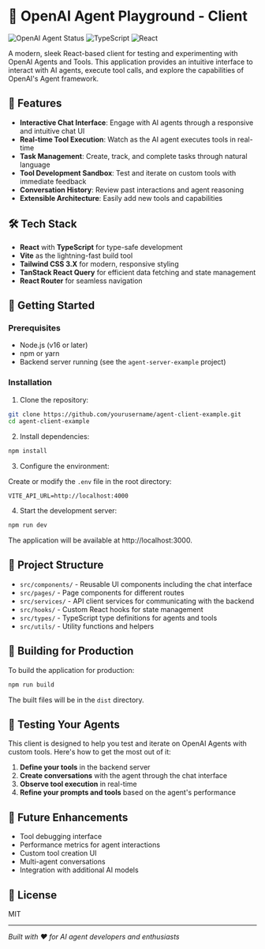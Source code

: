 # 🤖 OpenAI Agent Playground - Client

![OpenAI Agent Status](https://img.shields.io/badge/OpenAI%20Agent-Ready-brightgreen)
![TypeScript](https://img.shields.io/badge/TypeScript-5.0%2B-blue)
![React](https://img.shields.io/badge/React-18.0%2B-61DAFB)

A modern, sleek React-based client for testing and experimenting with OpenAI Agents and Tools. This application provides an intuitive interface to interact with AI agents, execute tool calls, and explore the capabilities of OpenAI's Agent framework.

## 🌟 Features

- **Interactive Chat Interface**: Engage with AI agents through a responsive and intuitive chat UI
- **Real-time Tool Execution**: Watch as the AI agent executes tools in real-time
- **Task Management**: Create, track, and complete tasks through natural language
- **Tool Development Sandbox**: Test and iterate on custom tools with immediate feedback
- **Conversation History**: Review past interactions and agent reasoning
- **Extensible Architecture**: Easily add new tools and capabilities

## 🛠️ Tech Stack

- **React** with **TypeScript** for type-safe development
- **Vite** as the lightning-fast build tool
- **Tailwind CSS 3.X** for modern, responsive styling
- **TanStack React Query** for efficient data fetching and state management
- **React Router** for seamless navigation

## 🚀 Getting Started

### Prerequisites

- Node.js (v16 or later)
- npm or yarn
- Backend server running (see the `agent-server-example` project)

### Installation

1. Clone the repository:

```bash
git clone https://github.com/yourusername/agent-client-example.git
cd agent-client-example
```

2. Install dependencies:

```bash
npm install
```

3. Configure the environment:

Create or modify the `.env` file in the root directory:

```
VITE_API_URL=http://localhost:4000
```

4. Start the development server:

```bash
npm run dev
```

The application will be available at http://localhost:3000.

## 📂 Project Structure

- `src/components/` - Reusable UI components including the chat interface
- `src/pages/` - Page components for different routes
- `src/services/` - API client services for communicating with the backend
- `src/hooks/` - Custom React hooks for state management
- `src/types/` - TypeScript type definitions for agents and tools
- `src/utils/` - Utility functions and helpers

## 🔧 Building for Production

To build the application for production:

```bash
npm run build
```

The built files will be in the `dist` directory.

## 🧪 Testing Your Agents

This client is designed to help you test and iterate on OpenAI Agents with custom tools. Here's how to get the most out of it:

1. **Define your tools** in the backend server
2. **Create conversations** with the agent through the chat interface
3. **Observe tool execution** in real-time
4. **Refine your prompts and tools** based on the agent's performance

## 🔮 Future Enhancements

- Tool debugging interface
- Performance metrics for agent interactions
- Custom tool creation UI
- Multi-agent conversations
- Integration with additional AI models

## 📄 License

MIT

---

*Built with ❤️ for AI agent developers and enthusiasts*
